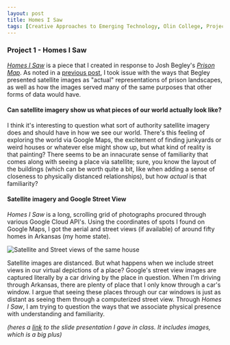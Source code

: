 ```yaml
---
layout: post
title: Homes I Saw
tags: [Creative Approaches to Emerging Technology, Olin College, Project 1]
---
```

### Project 1 - Homes I Saw  
[*Homes I Saw*](https://homesisaw.tumblr.com/) is a piece that I created in response to Josh Begley's [*Prison Map*](prisonmap.com).
As noted in a [previous post](https://davefreem.github.io/2018-09-18-Josh-Begley's-Prison-Map/), I took issue with the ways that
Begley presented satellite images as "actual" representations of prison landscapes, as well as how the images served many of the 
same purposes that other forms of data would have. 

#### Can satellite imagery show us what pieces of our world actually look like?

I think it's interesting to question what sort of authority satellite imagery does and should have in how we see our world. There's 
this feeling of exploring the world via Google Maps, the excitement of finding junkyards or weird houses or whatever else might show up,
but what kind of reality is that painting? There seems to be an innacurate sense of familiarity that comes along with seeing a place
via satellite; sure, you know the layout of the buildings (which can be worth quite a bit, like when adding a sense of closeness
to physically distanced relationships), but how *actual* is that familiarity?

#### Satellite imagery and Google Street View

*Homes I Saw* is a long, scrolling grid of photographs procured through various Google Cloud API's. Using the coordinates
of spots I found on Google Maps, I got the aerial and street views (if available) of around fifty homes in Arkansas (my home state).

![Satellite and Street views of the same house](https://github.com/DaveFreem/DaveFreem.github.io/tree/master/img/both_views.png)

Satellite images are distanced. But what happens when we include street views in our virtual depictions of a place? Google's street
 view images are captured literally by a car driving by the place in question. When I'm driving through Arkansas, there are plenty
 of place that I only know through a car's window. I argue that seeing these places through our car windows is just as distant as 
seeing them through a computerized street view. Through *Homes I Saw*, I am trying to question the ways that we associate physical 
presence with understanding and familiarity. 

*(heres a [link](https://docs.google.com/presentation/d/1J9TgBXzRLMSBFYhDjRdQaUh9-M_GziLuzc78eoQJLS8/edit?usp=sharing) to the slide presentation I gave in class. It includes images, which is a big plus)*
